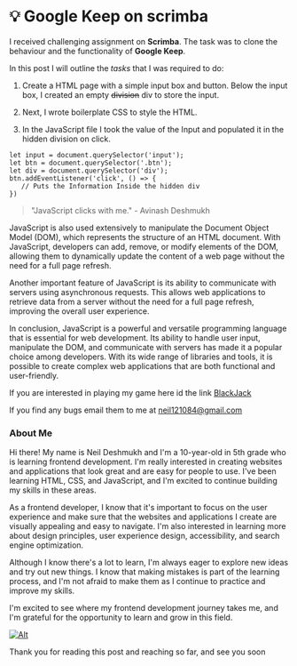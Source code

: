 # 💡 Google Keep on scrimba

I received challenging assignment on **Scrimba**. The task was to clone the behaviour and the functionality of __Google Keep__.

In this post I will outline the _tasks_ that I was required to do:
1. Create a HTML page with a simple input box and button. Below the  input box, I created an empty ~~division~~ div to store the input.
 
2. Next, I wrote boilerplate CSS to style the HTML.

3. In the JavaScript file I took the value of the Input and populated it in the hidden division on click.
```
let input = document.querySelector('input');
let btn = document.querySelector('.btn');
let div = document.querySelector('div');
btn.addEventListener('click', () => {
   // Puts the Information Inside the hidden div
})
```

> "JavaScript clicks with me." - Avinash Deshmukh

JavaScript is also used extensively to manipulate the Document Object Model (DOM), which represents the structure of an HTML document. With JavaScript, developers can add, remove, or modify elements of the DOM, allowing them to dynamically update the content of a web page without the need for a full page refresh.

Another important feature of JavaScript is its ability to communicate with servers using asynchronous requests. This allows web applications to retrieve data from a server without the need for a full page refresh, improving the overall user experience.

In conclusion, JavaScript is a powerful and versatile programming language that is essential for web development. Its ability to handle user input, manipulate the DOM, and communicate with servers has made it a popular choice among developers. With its wide range of libraries and tools, it is possible to create complex web applications that are both functional and user-friendly.

If you are interested in playing my game here id the link [BlackJack](https://blackjack-scrimba.netlify.app)

If you find any bugs email them to me at <neil121084@gmail.com> 

### About Me

Hi there! My name is Neil Deshmukh and I'm a 10-year-old in 5th grade who is learning frontend development. I'm really interested in creating websites and applications that look great and are easy for people to use. I've been learning HTML, CSS, and JavaScript, and I'm excited to continue building my skills in these areas.

As a frontend developer, I know that it's important to focus on the user experience and make sure that the websites and applications I create are visually appealing and easy to navigate. I'm also interested in learning more about design principles, user experience design, accessibility, and search engine optimization.

Although I know there's a lot to learn, I'm always eager to explore new ideas and try out new things. I know that making mistakes is part of the learning process, and I'm not afraid to make them as I continue to practice and improve my skills.

I'm excited to see where my frontend development journey takes me, and I'm grateful for the opportunity to learn and grow in this field.

[![Alt](https://images.unsplash.com/photo-1580927752452-89d86da3fa0a?ixlib=rb-4.0.3&ixid=MnwxMjA3fDB8MHxwaG90by1wYWdlfHx8fGVufDB8fHx8&auto=format&fit=crop&w=1470&q=80)](https://neils-portfolio.netlify.app)

Thank you for reading this post and reaching so far, and see you soon

